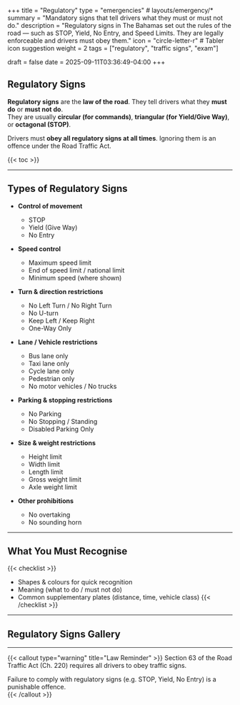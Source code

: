 +++
title = "Regulatory"
type = "emergencies"           # layouts/emergency/*
summary = "Mandatory signs that tell drivers what they must or must not do."
description = "Regulatory signs in The Bahamas set out the rules of the road — such as STOP, Yield, No Entry, and Speed Limits. They are legally enforceable and drivers must obey them."
icon = "circle-letter-r"          # Tabler icon suggestion
weight = 2
tags = ["regulatory", "traffic signs", "exam"]

draft = false
date = 2025-09-11T03:36:49-04:00
+++

## Regulatory Signs

**Regulatory signs** are the **law of the road**. They tell drivers what they **must do** or **must not do**.  
They are usually **circular (for commands)**, **triangular (for Yield/Give Way)**, or **octagonal (STOP)**.  

Drivers must **obey all regulatory signs at all times**. Ignoring them is an offence under the Road Traffic Act.

{{< toc >}}

---

## Types of Regulatory Signs

- **Control of movement**
  - STOP  
  - Yield (Give Way)  
  - No Entry  

- **Speed control**
  - Maximum speed limit  
  - End of speed limit / national limit  
  - Minimum speed (where shown)  

- **Turn & direction restrictions**
  - No Left Turn / No Right Turn  
  - No U-turn  
  - Keep Left / Keep Right  
  - One-Way Only  

- **Lane / Vehicle restrictions**
  - Bus lane only  
  - Taxi lane only  
  - Cycle lane only  
  - Pedestrian only  
  - No motor vehicles / No trucks  

- **Parking & stopping restrictions**
  - No Parking  
  - No Stopping / Standing  
  - Disabled Parking Only  

- **Size & weight restrictions**
  - Height limit  
  - Width limit  
  - Length limit  
  - Gross weight limit  
  - Axle weight limit  

- **Other prohibitions**
  - No overtaking  
  - No sounding horn  

---

## What You Must Recognise

{{< checklist >}}
- Shapes & colours for quick recognition
- Meaning (what to do / must not do)
- Common supplementary plates (distance, time, vehicle class)
{{< /checklist >}}

---

## Regulatory Signs Gallery

<!-- <div class="[ grid gap--1 grid-cols--2 sm:grid-cols--3 md:grid-cols--4 ]">

  {{< figure src="/images/signs/regulatory/stop.jpg" alt="STOP sign" caption="STOP" >}}
  {{< figure src="/images/signs/regulatory/yield.jpg" alt="Yield sign" caption="YIELD" >}}
  {{< figure src="/images/signs/regulatory/no-entry.jpg" alt="No Entry sign" caption="NO ENTRY" >}}
  {{< figure src="/images/signs/regulatory/speed-limit-30.jpg" alt="Speed Limit 30 sign" caption="SPEED LIMIT 30" >}}
  {{< figure src="/images/signs/regulatory/no-left-turn.jpg" alt="No Left Turn sign" caption="NO LEFT TURN" >}}
  {{< figure src="/images/signs/regulatory/no-right-turn.jpg" alt="No Right Turn sign" caption="NO RIGHT TURN" >}}

</div> -->

---

{{< callout type="warning" title="Law Reminder" >}}
Section 63 of the Road Traffic Act (Ch. 220) requires all drivers to obey traffic signs.

Failure to comply with regulatory signs (e.g. STOP, Yield, No Entry) is a punishable offence.  
{{< /callout >}}
